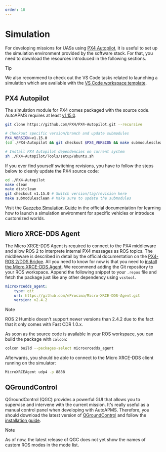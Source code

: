 ```yaml
---
order: 10
---
```


# Simulation
For developing missions for UASs using [PX4 Autopilot](https://github.com/PX4/PX4-Autopilot), it is useful to set up the simulation environment provided by the software stack. For that, you need to download the resources introduced in the following sections.

> [!TIP]
> We also recommend to check out the VS Code tasks related to launching a simulation which are available with the [VS Code workspace template](./additional-software#visual-studio-code-workspace).

## PX4 Autopilot
The simulation module for PX4 comes packaged with the source code. AutoAPMS requires at least [v1.15.0](https://github.com/PX4/PX4-Autopilot/releases/tag/v1.15.0).
```sh
git clone https://github.com/PX4/PX4-Autopilot.git --recursive

# Checkout specific version/branch and update submodules
PX4_VERSION=v1.15.0
(cd ./PX4-Autopilot && git checkout $PX4_VERSION && make submodulesclean)

# Install PX4 Autopilot dependencies on current system
sh ./PX4-Autopilot/Tools/setup/ubuntu.sh
```
If you ever find yourself switching revisions, you have to follow the steps below to cleanly update the PX4 source code:
```sh
cd ./PX4-Autopilot
make clean
make distclean
git checkout v1.15.0 # Switch version/tag/revision here
make submodulesclean # Make sure to update the submodules
```
Visit the [Gaezebo Simulation Guide](https://docs.px4.io/main/en/sim_gazebo_gz/) in the official documentation for learning how to launch a simulation environment for specific vehicles or introduce customized worlds.

## Micro XRCE-DDS Agent
The Micro XRCE-DDS Agent is required to connect to the PX4 middleware and allow ROS 2 to interprete internal PX4 messages as ROS topics. The middleware is described in detail by the official documentation on the [PX4-ROS 2/DDS Bridge](https://docs.px4.io/main/en/middleware/uxrce_dds.html). All you need to know for now is that you need to [install the Micro XRCE-DDS Agent](https://docs.px4.io/main/en/middleware/uxrce_dds.html#micro-xrce-dds-agent-installation). We recommend adding the Git repository to your ROS workspace. Append the following snippet to your `.repos` file and fetch the package just like any other dependency using `vcstool`.
```yaml
microxrcedds_agent:
    type: git
    url: https://github.com/eProsima/Micro-XRCE-DDS-Agent.git
    version: v2.4.2
```
> [!NOTE]
> ROS 2 Humble doesn't support newer versions than 2.4.2 due to the fact that it only comes with Fast CDR 1.0.x.

As soon as the source code is available in your ROS workspace, you can build the package with `colcon`:
```sh
colcon build --packages-select microxrcedds_agent
```
Afterwards, you should be able to connect to the Micro XRCE-DDS client running on the simulator:
```sh
MicroXRCEAgent udp4 -p 8888
```

## QGroundControl
QGroundControl (QGC) provides a powerful GUI that allows you to supervise and intervene with the current mission. It's really useful as a manual control panel when developing with AutoAPMS. Therefore, you should download the latest version of [QGroundControl](https://github.com/mavlink/qgroundcontrol/releases) and follow the [installation guide](https://docs.qgroundcontrol.com/master/en/qgc-user-guide/getting_started/download_and_install.html#ubuntu).

> [!NOTE]
> As of now, the latest release of QGC does not yet show the names of custom ROS modes in the mode list.
